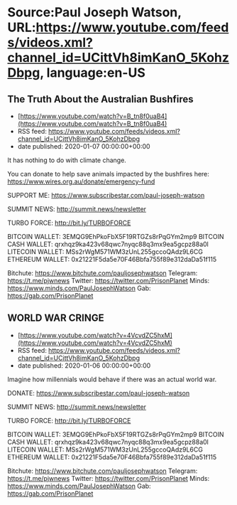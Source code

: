 # Source:Paul Joseph Watson, URL:https://www.youtube.com/feeds/videos.xml?channel_id=UCittVh8imKanO_5KohzDbpg, language:en-US

## The Truth About the Australian Bushfires
 - [https://www.youtube.com/watch?v=B_tn8f0uaB4](https://www.youtube.com/watch?v=B_tn8f0uaB4)
 - RSS feed: https://www.youtube.com/feeds/videos.xml?channel_id=UCittVh8imKanO_5KohzDbpg
 - date published: 2020-01-07 00:00:00+00:00

It has nothing to do with climate change.

You can donate to help save animals impacted by the bushfires here: https://www.wires.org.au/donate/emergency-fund

SUPPORT ME: https://www.subscribestar.com/paul-joseph-watson

SUMMIT NEWS: http://summit.news/newsletter

TURBO FORCE: http://bit.ly/TURBOFORCE

BITCOIN WALLET: 3EMQG9EhPkoFbX5F19RTGZs8rPqGYm2mp9
BITCOIN CASH WALLET: qrxhqz9ka423v68qwc7nyqc88q3mx9ea5gcpz88a0l
LITECOIN WALLET: MSs2rWgM571WM3zUnL255gccoQAdz9L6CG
ETHEREUM WALLET: 0x21221F5da5e70F46Bbfa755f89e312daDa51f115

Bitchute: https://www.bitchute.com/pauljosephwatson
Telegram: https://t.me/pjwnews
Twitter: https://twitter.com/PrisonPlanet
Minds: https://www.minds.com/PaulJosephWatson
Gab: https://gab.com/PrisonPlanet

## WORLD WAR CRINGE
 - [https://www.youtube.com/watch?v=4VcvdZC5hxM](https://www.youtube.com/watch?v=4VcvdZC5hxM)
 - RSS feed: https://www.youtube.com/feeds/videos.xml?channel_id=UCittVh8imKanO_5KohzDbpg
 - date published: 2020-01-06 00:00:00+00:00

Imagine how millennials would behave if there was an actual world war.

DONATE: https://www.subscribestar.com/paul-joseph-watson

SUMMIT NEWS: http://summit.news/newsletter

TURBO FORCE: http://bit.ly/TURBOFORCE

BITCOIN WALLET: 3EMQG9EhPkoFbX5F19RTGZs8rPqGYm2mp9
BITCOIN CASH WALLET: qrxhqz9ka423v68qwc7nyqc88q3mx9ea5gcpz88a0l
LITECOIN WALLET: MSs2rWgM571WM3zUnL255gccoQAdz9L6CG
ETHEREUM WALLET: 0x21221F5da5e70F46Bbfa755f89e312daDa51f115

Bitchute: https://www.bitchute.com/pauljosephwatson
Telegram: https://t.me/pjwnews
Twitter: https://twitter.com/PrisonPlanet
Minds: https://www.minds.com/PaulJosephWatson
Gab: https://gab.com/PrisonPlanet

